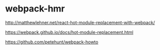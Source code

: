 # webpack-hmr

http://matthewlehner.net/react-hot-module-replacement-with-webpack/

https://webpack.github.io/docs/hot-module-replacement.html

https://github.com/petehunt/webpack-howto